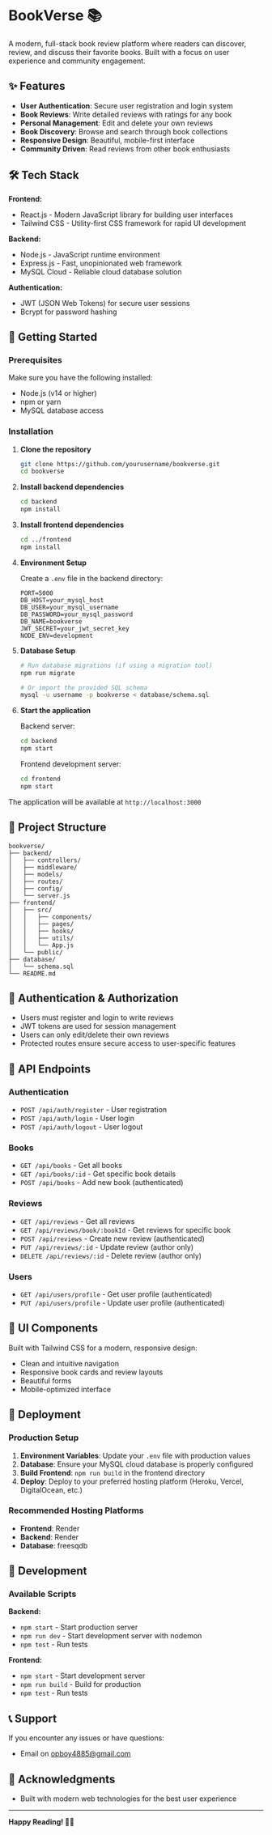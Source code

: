 # BookVerse 📚

A modern, full-stack book review platform where readers can discover, review, and discuss their favorite books. Built with a focus on user experience and community engagement.

## ✨ Features

- **User Authentication**: Secure user registration and login system
- **Book Reviews**: Write detailed reviews with ratings for any book
- **Personal Management**: Edit and delete your own reviews
- **Book Discovery**: Browse and search through book collections
- **Responsive Design**: Beautiful, mobile-first interface
- **Community Driven**: Read reviews from other book enthusiasts

## 🛠️ Tech Stack

**Frontend:**
- React.js - Modern JavaScript library for building user interfaces
- Tailwind CSS - Utility-first CSS framework for rapid UI development

**Backend:**
- Node.js - JavaScript runtime environment
- Express.js - Fast, unopinionated web framework
- MySQL Cloud - Reliable cloud database solution

**Authentication:**
- JWT (JSON Web Tokens) for secure user sessions
- Bcrypt for password hashing

## 🚀 Getting Started

### Prerequisites

Make sure you have the following installed:
- Node.js (v14 or higher)
- npm or yarn
- MySQL database access

### Installation

1. **Clone the repository**
   ```bash
   git clone https://github.com/yourusername/bookverse.git
   cd bookverse
   ```

2. **Install backend dependencies**
   ```bash
   cd backend
   npm install
   ```

3. **Install frontend dependencies**
   ```bash
   cd ../frontend
   npm install
   ```

4. **Environment Setup**
   
   Create a `.env` file in the backend directory:
   ```env
   PORT=5000
   DB_HOST=your_mysql_host
   DB_USER=your_mysql_username
   DB_PASSWORD=your_mysql_password
   DB_NAME=bookverse
   JWT_SECRET=your_jwt_secret_key
   NODE_ENV=development
   ```

5. **Database Setup**
   ```bash
   # Run database migrations (if using a migration tool)
   npm run migrate
   
   # Or import the provided SQL schema
   mysql -u username -p bookverse < database/schema.sql
   ```

6. **Start the application**
   
   Backend server:
   ```bash
   cd backend
   npm start
   ```
   
   Frontend development server:
   ```bash
   cd frontend
   npm start
   ```

The application will be available at `http://localhost:3000`

## 📁 Project Structure

```
bookverse/
├── backend/
│   ├── controllers/
│   ├── middleware/
│   ├── models/
│   ├── routes/
│   ├── config/
│   └── server.js
├── frontend/
│   ├── src/
│   │   ├── components/
│   │   ├── pages/
│   │   ├── hooks/
│   │   ├── utils/
│   │   └── App.js
│   └── public/
├── database/
│   └── schema.sql
└── README.md
```

## 🔐 Authentication & Authorization

- Users must register and login to write reviews
- JWT tokens are used for session management
- Users can only edit/delete their own reviews
- Protected routes ensure secure access to user-specific features

## 🌟 API Endpoints

### Authentication
- `POST /api/auth/register` - User registration
- `POST /api/auth/login` - User login
- `POST /api/auth/logout` - User logout

### Books
- `GET /api/books` - Get all books
- `GET /api/books/:id` - Get specific book details
- `POST /api/books` - Add new book (authenticated)

### Reviews
- `GET /api/reviews` - Get all reviews
- `GET /api/reviews/book/:bookId` - Get reviews for specific book
- `POST /api/reviews` - Create new review (authenticated)
- `PUT /api/reviews/:id` - Update review (author only)
- `DELETE /api/reviews/:id` - Delete review (author only)

### Users
- `GET /api/users/profile` - Get user profile (authenticated)
- `PUT /api/users/profile` - Update user profile (authenticated)

## 🎨 UI Components

Built with Tailwind CSS for a modern, responsive design:
- Clean and intuitive navigation
- Responsive book cards and review layouts
- Beautiful forms 
- Mobile-optimized interface


## 🚀 Deployment

### Production Setup

1. **Environment Variables**: Update your `.env` file with production values
2. **Database**: Ensure your MySQL cloud database is properly configured
3. **Build Frontend**: `npm run build` in the frontend directory
4. **Deploy**: Deploy to your preferred hosting platform (Heroku, Vercel, DigitalOcean, etc.)

### Recommended Hosting Platforms
- **Frontend**: Render
- **Backend**: Render
- **Database**: freesqdb

## 🔧 Development

### Available Scripts

**Backend:**
- `npm start` - Start production server
- `npm run dev` - Start development server with nodemon
- `npm test` - Run tests

**Frontend:**
- `npm start` - Start development server
- `npm run build` - Build for production
- `npm test` - Run tests

## 📞 Support

If you encounter any issues or have questions:
- Email on opboy4885@gmail.com

## 🙏 Acknowledgments
- Built with modern web technologies for the best user experience

---

**Happy Reading! 📖✨**
